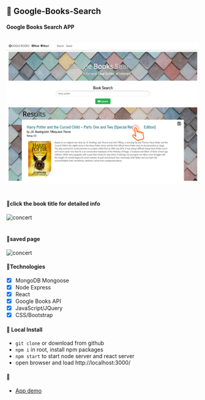## 📘 Google-Books-Search

#### Google Books Search APP

## 
![concert](./client/public/w19.png)
#
#### 🔎click the book title for detailed info
![concert](./client/public/Snipaste_1.png)
#
#### 📙saved page
![concert](./client/public/Snipaste_2.png)

#### 📗Technologies
- [x] MongoDB Mongoose
- [x] Node Express
- [x] React
- [x] Google Books API
- [x] JavaScript/JQuery
- [x] CSS/Bootstrap

#### 📘 Local Install

* `git clone` or download from github
* `npm i` in root, install npm packages
* `npm start` to start node server and react server
* open browser and load http://localhost:3000/

#### 📓 

* [App demo](https://pacific-anchorage-63650.herokuapp.com/)



